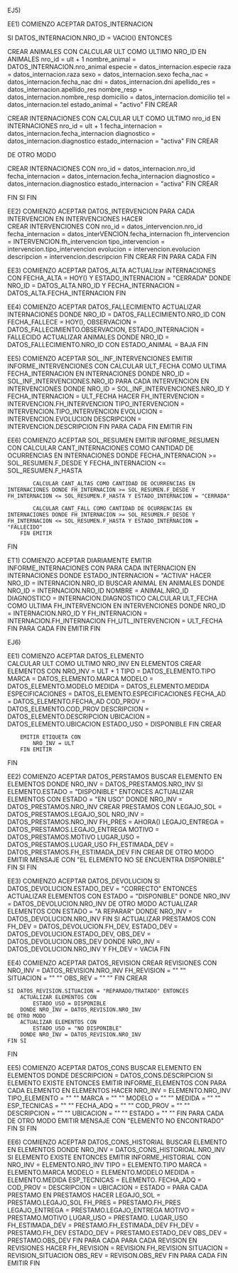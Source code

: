 EJ5) 

EE1) COMIENZO
ACEPTAR DATOS_INTERNACION

SI DATOS_INTERNACION.NRO_ID = VACIO() ENTONCES 

CREAR ANIMALES CON 
CALCULAR ULT COMO ULTIMO NRO_ID EN ANIMALES
    nro_id = ult + 1
    nombre_animal = DATOS_INTERNACION.nro_animal
    especie = datos_internacion.especie
    raza = datos_internacion.raza
    sexo = datos_internacion.sexo
    fecha_nac = datos_internacion.fecha_nac
    dni = datos_internacion.dni
    apellido_res = datos_internacion.apellido_res
    nombre_resp = datos_internacion.nombre_resp
    domicilio = datos_internacion.domicilio
    tel = datos_internacion.tel
    estado_animal = "activo"
FIN CREAR 

CREAR INTERNACIONES CON 
CALCULAR ULT COMO ULTIMO nro_id EN INTERNACIONES 
    nro_id = ult + 1
    fecha_internacion = datos_internacion.fecha_internacion
    diagnostico = datos_internacion.diagnostico
    estado_internacion = "activa"
FIN CREAR

DE OTRO MODO 

CREAR INTERNACIONES CON 
    nro_id = datos_internacion.nro_id
    fecha_internacion = datos_internacion.fecha_internacion
    diagnostico = datos_internacion.diagnostico
    estado_internacion = "activa"
FIN CREAR

FIN SI 
FIN

EE2) COMIENZO
ACEPTAR DATOS_INTERVENCION 
    PARA CADA INTERVENCION EN INTERVENCIONES HACER        
        CREAR INTERVENCIONES CON 
        nro_id = datos_intervencion.nro_id
        fecha_internacion = datos_interVENCION.fecha_internacion
        fh_intervencion = INTERVENCION.fh_intervencion
        tipo_intervencion = intervencion.tipo_intervencion
        evolucion = intervencion.evolucion
        descripcion = intervencion.descripcion
        FIN CREAR
    FIN PARA CADA
FIN

EE3)
COMIENZO
    ACEPTAR DATOS_ALTA
    ACTUALIzar iNTERNACIONES CON FECHA_ALTA = HOY() Y ESTADO_INTERNACION = "CERRADA" DONDE NRO_ID = DATOS_ALTA.NRO_ID Y FECHA_INTERNACION = DATOS_ALTA.FECHA_INTERNACION
FIN 

EE4) 
COMIENZO 
    ACEPTAR DATOS_FALLECIMIENTO
    ACTUALIZAR INTERNACIONES DONDE NRO_ID = DATOS_FALLECIMIENTO.NRO_ID CON FECHA_FALLECE = HOY(), OBSERVACION = DATOS_FALLECIMIENTO.OBSERVACION, ESTADO_INTERNACION = FALLECIDO
    ACTUALIZAR ANIMALES DONDE NRO_ID = DATOS_FALLECIMIENTO.NRO_ID CON ESTADO_ANIMAL = BAJA
FIN

EE5) 
COMIENZO 
    ACEPTAR SOL_INF_INTERVENCIONES
    EMITIR INFORME_INTERVENCIONES CON 
        CALCULAR ULT_FECHA COMO ULTIMA FECHA_INTERNACION EN INTERNACIONES DONDE NRO_ID = SOL_INF_INTERVENCIONES.NRO_ID
        PARA CADA INTERVENCION EN INTERVENCIONES DONDE NRO_ID = SOL_INF_INTERVENCIONES.NRO_ID Y FECHA_INTERNACION = ULT_FECHA HACER
            FH_INTERVENCION = INTERVENCION.FH_INTERVENCION
            TIPO_INTERVENCION = INTERVENCION.TIPO_INTERVENCION
            EVOLUCION = INTERVENCION.EVOLUCION
            DESCRIPCION = INTERVENCION.DESCRIPCION
        FIN PARA CADA
    FIN EMITIR
FIN

EE6)
COMIENZO 
    ACEPTAR SOL_RESUMEN 
        EMITIR INFORME_RESUMEN CON 
            CALCULAR CANT_INTERNACIONES COMO CANTIDAD DE OCURRENCIAS EN INTERNACIONES DONDE FECHA_INTERNACION >= SOL_RESUMEN.F_DESDE Y FECHA_INTERNACION <= SOL_RESUMEN.F_HASTA
            
            CALCULAR CANT_ALTAS COMO CANTIDAD DE OCURRENCIAS EN INTERNACIONES DONDE FH_INTERNACION >= SOL_RESUMEN.F_DESDE Y FH_INTERNACION <= SOL_RESUMEN.F_HASTA Y ESTADO_INTERNACION = "CERRADA"

            CALCULAR CANT_FALL COMO CANTIDAD DE OCURRENCIAS EN INTERNACIONES DONDE FH_INTERNACION >= SOL_RESUMEN.F_DESDE Y FH_INTERNACION <= SOL_RESUMEN.F_HASTA Y ESTADO_INTERNACION = "FALLECIDO"
        FIN EMITIR 
FIN 

ET1)
COMIENZO 
    ACEPTAR DIARIAMENTE 
        EMITIR INFORME_INTERNACIONES CON 
            PARA CADA INTERNACION EN INTERNACIONES DONDE ESTADO_INTERNACION = "ACTIVA" HACER
                NRO_ID = INTERNACION.NRO_ID
                BUSCAR ANIMAL EN ANIMALES DONDE NRO_ID = INTERNACION.NRO_ID
                NOMBRE = ANIMAL.NRO_ID 
                DIAGNOSTICO = INTERNACION.DIAGNOSTICO
                CALCULAR ULT_FECHA COMO ULTIMA FH_INTERVENCION EN INTERVENCIONES DONDE NRO_ID = INTERNACION.NRO_ID Y FH_INTERNACION = INTERNACION.FH_INTERNACION
                FH_UTL_INTERVENCION = ULT_FECHA
            FIN PARA CADA 
        FIN EMITIR
FIN 

EJ6)

EE1) 
COMIENZO 
    ACEPTAR DATOS_ELEMENTO  
        CALCULAR ULT COMO ULTIMO NRO_INV EN ELEMENTOS
        CREAR ELEMENTOS CON 
            NRO_INV = ULT + 1
            TIPO = DATOS_ELEMENTO.TIPO
            MARCA = DATOS_ELEMENTO.MARCA
            MODELO = DATOS_ELEMENTO.MODELO
            MEDIDA = DATOS_ELEMENTO.MEDIDA
            ESPECIFICACIONES = DATOS_ELEMENTO.ESPECIFICACIONES
            FECHA_AD = DATOS_ELEMENTO.FECHA_AD
            COD_PROV = DATOS_ELEMENTO.COD_PROV
            DESCRIPCION = DATOS_ELEMENTO.DESCRIPCION 
            UBICACION = DATOS_ELEMENTO.UBICACION
            ESTADO_USO = DISPONIBLE
        FIN CREAR

        EMITIR ETIQUETA CON
            NRO_INV = ULT 
        FIN EMITIR
FIN 

EE2) 
COMIENZO 
    ACEPTAR DATOS_PERSTAMOS
    BUSCAR ELEMENTO EN ELEMENTOS DONDE NRO_INV = DATOS_PRESTAMOS.NRO_INV
    SI ELEMENTO.ESTADO = "DISPONIBLE" ENTONCES
        ACTUALIZAR ELEMENTOS CON ESTADO = "EN USO" DONDE NRO_INV = DATOS_PRESTAMOS.NRO_INV 
        CREAR PRESTAMOS CON 
            LEGAJO_SOL = DATOS_PRESTAMOS.LEGAJO_SOL 
            NRO_INV = DATOS_PRESTAMOS.NRO_INV 
            FH_PRES = AHORA()
            LEGAJO_ENTREGA = DATOS_PRESTAMOS.LEGAJO_ENTREGA 
            MOTIVO = DATOS_PRESTAMOS.MOTIVO
            LUGAR_USO = DATOS_PRESTAMOS.LUGAR_USO
            FH_ESTIMADA_DEV = DATOS_PRESTAMOS.FH_ESTIMADA_DEV
        FIN CREAR
    DE OTRO MODO
        EMITIR MENSAJE CON "EL ELEMENTO NO SE ENCUENTRA DISPONIBLE"
    FIN SI
FIN 

EE3) 
COMIENZO 
    ACEPTAR DATOS_DEVOLUCION
    SI DATOS_DEVOLUCION.ESTADO_DEV = "CORRECTO" ENTONCES
        ACTUALIZAR ELEMENTOS CON ESTADO = "DISPONIBLE" DONDE NRO_INV = DATOS_DEVOLUCION.NRO_INV
    DE OTRO MODO 
        ACTUALIZAR ELEMENTOS CON ESTADO = "A REPARAR" DONDE NRO_INV = DATOS_DEVOLUCION.NRO_INV 
    FIN SI 
    ACTUALIZAR PRESTAMOS CON FH_DEV = DATOS_DEVOLUCION.FH_DEV, ESTADO_DEV = DATOS_DEVOLUCION.ESTADO_DEV, OBS_DEV = DATOS_DEVOLUCION.OBS_DEV DONDE NRO_INV = DATOS_DEVOLUCION.NRO_INV Y FH_DEV = VACIA
FIN 

EE4) 
COMIENZO 
ACEPTAR DATOS_REVISION
    CREAR REVISIONES CON 
        NRO_INV = DATOS_REVISION.NRO_INV
        FH_REVISION = "" ""  
        SITUACION = "" ""
        OBS_REV = "" ""
    FIN CREAR 

    SI DATOS_REVISION.SITUACION = "REPARADO/TRATADO" ENTONCES
        ACTUALIZAR ELEMENTOS CON 
            ESTADO_USO = DISPONIBLE
        DONDE NRO_INV = DATOS_REVISION.NRO_INV
    DE OTRO MODO
        ACTUALIZAR ELEMENTOS CON 
            ESTADO_USO = "NO DISPONIBLE"
        DONDE NRO_INV = DATOS_REVISION.NRO_INV
    FIN SI
FIN 


EE5) 
COMIENZO 
ACEPTAR DATOS_CONS
BUSCAR ELEMENTO EN ELEMENTOS DONDE DESCRIPCION = DATOS_CONS.DESCRIPCION 
SI ELEMENTO EXISTE ENTONCES
EMITIR INFORME_ELEMENTOS CON 
	PARA CADA ELEMENTO EN ELEMENTOS HACER 
		NRO_INV = ELEMENTO.NRO_INV
		TIPO_ELEMENTO = "" "" 
		MARCA = "" "" 
		MODELO = "" "" 
		MEDIDA = "" ""
		ESP_TECNICAS = "" "" 
		FECHA_ADQ = "" ""
		COD_PROV = "" "" 
		DESCRIPCION = "" "" 
		UBICACION = "" ""
		ESTADO = "" ""
	FIN PARA CADA
DE OTRO MODO 
	EMITIR MENSAJE CON "ELEMENTO NO ENCONTRADO"
FIN SI 
FIN  

EE6)
COMIENZO
ACEPTAR DATOS_CONS_HISTORIAL
BUSCAR ELEMENTO EN ELEMENTOS DONDE NRO_INV = DATOS_CONS_HISTORIOAL.NRO_INV
SI ELEMENTO EXISTE ENTONCES
EMITIR INFORME_HISTORIAL CON
	NRO_INV = ELEMENTO.NRO_INV
	TIPO = ELEMENTO.TIPO
	MARCA = ELEMENTO.MARCA
	MODELO = ELEMENTO.MODELO
	MEDIDA = ELEMENTO.MEDIDA
	ESP_TECNICAS = ELEMENTO.
	FECHA_ADQ =
	COD_PROV = 
	DESCRIPCION = 
	UBICACION =
	ESTADO = 
	PARA CADA PRESTAMO EN PRESTAMOS HACER
		LEGAJO_SOL = PRESTAMO.LEGAJO_SOL
		FH_PRES = PRESTAMO.FH_PRES
		LEGAJO_ENTREGA = PRESTAMO.LEGAJO_ENTREGA
		MOTIVO = PRESTAMO.MOTIVO
		LUGAR_USO = PRESTAMO. LUGAR_USO
		FH_ESTIMADA_DEV = PRESTAMO.FH_ESTIMADA_DEV
		FH_DEV = PRESTAMO.FH_DEV
		ESTADO_DEV = PRESTAMO.ESTADO_DEV
		OBS_DEV = PRESTAMO.OBS_DEV
	FIN PARA CADA
	PARA CADA REVISION EN REVISIONES HACER
		FH_REVISION = REVISION.FH_REVISION
		SITUACION = REVISION_SITUACION
		OBS_REV = REVISON.OBS_REV
	FIN PARA CADA
FIN EMITIR
FIN
        













































































